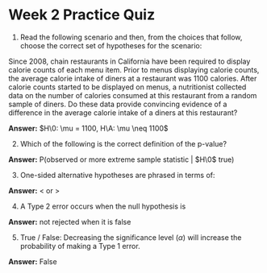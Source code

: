 # Week 2 Practice Quiz

1. Read the following scenario and then, from the choices that follow, choose the correct set of hypotheses for the scenario:

Since  2008, chain restaurants in California have been required to display  calorie counts of each menu item. Prior to menus displaying calorie  counts, the average calorie intake of diners at a restaurant was 1100  calories. After calorie counts started to be displayed on menus, a  nutritionist collected data on the number of calories consumed at this  restaurant from a random sample of diners. Do these data provide  convincing evidence of a difference in the average calorie intake of a  diners at this restaurant?

**Answer:** $H\0: \mu  =  1100, H\A: \mu  \neq  1100$

2. Which of the following is the correct definition of the p-value?

**Answer:** P(observed or more extreme sample statistic | $H\0$ true)

3. One-sided alternative hypotheses are phrased in terms of: 

**Answer:** < or > 

4. A Type 2 error occurs when the null hypothesis is

**Answer:** not rejected when it is false

5. True / False: Decreasing the significance level ($\alpha$) will increase the probability of making a Type 1 error.

**Answer:** False

